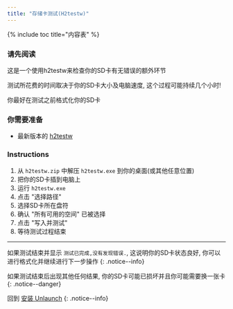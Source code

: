 ```yaml
---
title: "存储卡测试(H2testw)"
---
```


{% include toc title="内容表" %}

### 请先阅读

这是一个使用h2testw来检查你的SD卡有无错误的额外环节

测试所花费的时间取决于你的SD卡大小及电脑速度, 这个过程可能持续几个小时!

你最好在测试之前格式化你的SD卡

### 你需要准备

* 最新版本的 [h2testw](/assets/files/h2testw.zip)

### Instructions

1. 从 `h2testw.zip` 中解压 `h2testw.exe` 到你的桌面(或其他任意位置)
1. 把你的SD卡插到电脑上
1. 运行 `h2testw.exe`
1. 点击 "选择路径"
1. 选择SD卡所在盘符
1. 确认 "所有可用的空间" 已被选择
1. 点击 "写入并测试"
1. 等待测试过程结束

___

如果测试结束并显示 `测试已完成,没有发现错误.`, 这说明你的SD卡状态良好, 你可以进行格式化并继续进行下一步操作
{: .notice--info}

如果测试结束后出现其他任何结果, 你的SD卡可能已损坏并且你可能需要换一张卡
{: .notice--danger}

回到 [安装 Unlaunch](installing-unlaunch)
{: .notice--info}
